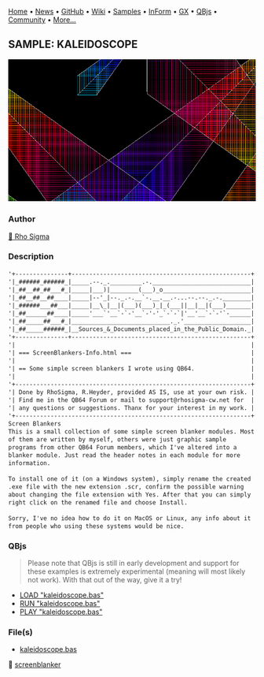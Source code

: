 [Home](https://qb64.com) • [News](../../news.md) • [GitHub](https://github.com/QB64Official/qb64) • [Wiki](https://github.com/QB64Official/qb64/wiki) • [Samples](../../samples.md) • [InForm](../../inform.md) • [GX](../../gx.md) • [QBjs](../../qbjs.md) • [Community](../../community.md) • [More...](../../more.md)

## SAMPLE: KALEIDOSCOPE

![screenshot.png](img/screenshot.png)

### Author

[🐝 Rho Sigma](../rho-sigma.md) 

### Description

```text
'+---------------+---------------------------------------------------+
'|_######_######_|_____.--._._________.-.____________________________|
'|_##__##_##___#_|_____|___)|________(___)_o_________________________|
'|_##__##__##____|_____|--'_|--._.-.__`-.__.__.-...--.--._.-.________|
'|_######___##___|_____|__\_|__|(___)(___)_|_(___||__|__|(___)_______|
'|_##______##____|_____'___`'__`-`-'__`-'-'_`-`-`|'__'__`-`-'`-______|
'|_##_____##___#_|____________________________._.'___________________|
'|_##_____######_|__Sources_&_Documents_placed_in_the_Public_Domain._|
'+---------------+---------------------------------------------------+
'|                                                                   |
'| === ScreenBlankers-Info.html ===                                  |
'|                                                                   |
'| == Some simple screen blankers I wrote using QB64.                |
'|                                                                   |
'+-------------------------------------------------------------------+
'| Done by RhoSigma, R.Heyder, provided AS IS, use at your own risk. |
'| Find me in the QB64 Forum or mail to support@rhosigma-cw.net for  |
'| any questions or suggestions. Thanx for your interest in my work. |
'+-------------------------------------------------------------------+
Screen Blankers
This is a small collection of some simple screen blanker modules. Most of them are written by myself, others were just graphic sample programs from other QB64 Forum members, which I've altered into a blanker module. Just read the header notes in each module for more information.

To install one of it (on a Windows system), simply rename the created .exe file with the new extension .scr, confirm the possible warning about changing the file extension with Yes. After that you can simply right click on the renamed file and choose Install.

Sorry, I've no idea how to do it on MacOS or Linux, any info about it from people who using these systems would be nice.
```

### QBjs

> Please note that QBjs is still in early development and support for these examples is extremely experimental (meaning will most likely not work). With that out of the way, give it a try!

* [LOAD "kaleidoscope.bas"](https://qbjs.org/index.html?src=https://qb64.com/samples/kaleidoscope/src/kaleidoscope.bas)
* [RUN "kaleidoscope.bas"](https://qbjs.org/index.html?mode=auto&src=https://qb64.com/samples/kaleidoscope/src/kaleidoscope.bas)
* [PLAY "kaleidoscope.bas"](https://qbjs.org/index.html?mode=play&src=https://qb64.com/samples/kaleidoscope/src/kaleidoscope.bas)

### File(s)

* [kaleidoscope.bas](src/kaleidoscope.bas)

🔗 [screenblanker](../screenblanker.md)
